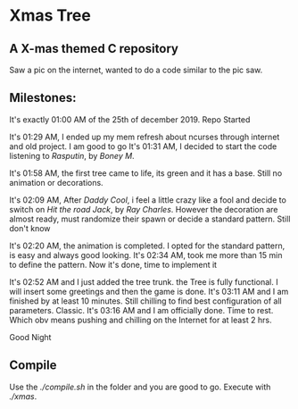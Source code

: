# Xmas Tree
## A X-mas themed C repository
Saw a pic on the internet, wanted to do a code similar to the pic saw.

## Milestones:
It's exactly 01:00 AM of the 25th of december 2019. Repo Started

It's 01:29 AM, I ended up my mem refresh about ncurses through internet and old project. I am good to go
It's 01:31 AM, I decided to start the code listening to *Rasputin*, by *Boney M*.

It's 01:58 AM, the first tree came to life, its green and it has a base. Still no animation or decorations.

It's 02:09 AM, After *Daddy Cool*, i feel a little crazy like a fool and decide to switch on *Hit the road Jack*, by *Ray Charles*.
However the decoration are almost ready, must randomize their spawn or decide a standard pattern. Still don't know

It's 02:20 AM, the animation is completed. I opted for the standard pattern, is easy and always good looking.
It's 02:34 AM, took me more than 15 min to define the pattern. Now it's done, time to implement it

It's 02:52 AM and I just added the tree trunk. the Tree is fully functional. I will insert some greetings and then the game is done.
It's 03:11 AM and I am finished by at least 10 minutes. Still chilling to find best configuration of all parameters. Classic.
It's 03:16 AM and I am officially done. Time to rest. Which obv means pushing and chilling on the Internet for at least 2 hrs.

Good Night

## Compile
Use the *./compile.sh* in the folder and you are good to go. Execute with *./xmas*.